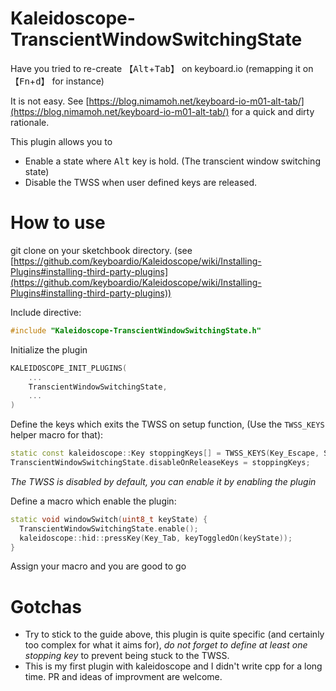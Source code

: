 # Kaleidoscope-TranscientWindowSwitchingState

Have you tried to re-create 【<kbd>Alt</kbd>+<kbd>Tab</kbd>】 on keyboard.io (remapping it on 【<kbd>Fn</kbd>+<kbd>d</kbd>】 for instance)

It is not easy. See [https://blog.nimamoh.net/keyboard-io-m01-alt-tab/](https://blog.nimamoh.net/keyboard-io-m01-alt-tab/) for a quick and dirty rationale.

This plugin allows you to 
 - Enable a state where <kbd>Alt</kbd> key is hold. (The transcient window switching state)
 - Disable the TWSS when user defined keys are released.

# How to use

git clone on your sketchbook directory. (see [https://github.com/keyboardio/Kaleidoscope/wiki/Installing-Plugins#installing-third-party-plugins](https://github.com/keyboardio/Kaleidoscope/wiki/Installing-Plugins#installing-third-party-plugins))

Include directive:
```c++
#include "Kaleidoscope-TranscientWindowSwitchingState.h"
```

Initialize the plugin
```c++
KALEIDOSCOPE_INIT_PLUGINS(
    ...
    TranscientWindowSwitchingState,
    ...
)
```

Define the keys which exits the TWSS on setup function, (Use the `TWSS_KEYS` helper macro for that):

```c++
static const kaleidoscope::Key stoppingKeys[] = TWSS_KEYS(Key_Escape, ShiftToLayer(2));
TranscientWindowSwitchingState.disableOnReleaseKeys = stoppingKeys; 
```

*The TWSS is disabled by default, you can enable it by enabling the plugin*

Define a macro which enable the plugin:

```c++
static void windowSwitch(uint8_t keyState) {
  TranscientWindowSwitchingState.enable();
  kaleidoscope::hid::pressKey(Key_Tab, keyToggledOn(keyState));
}
```

Assign your macro and you are good to go

# Gotchas

- Try to stick to the guide above, this plugin is quite specific (and certainly too complex for what it aims for), *do not forget to define at least one stopping key* to prevent being stuck to the TWSS.
- This is my first plugin with kaleidoscope and I didn't write cpp for a long time. PR and ideas of improvment are welcome.